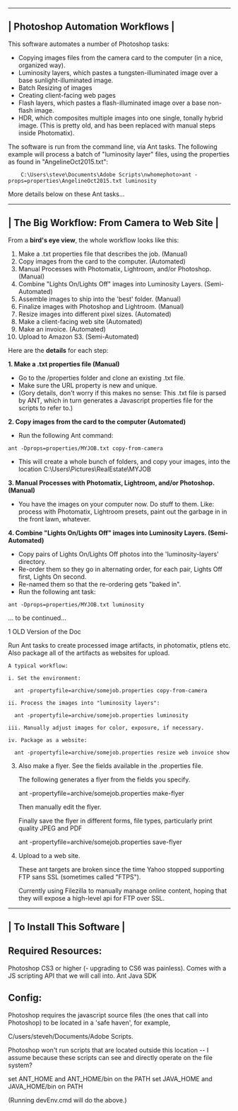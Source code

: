  --------------------------------
| Photoshop Automation Workflows |
 --------------------------------

This software automates a number of Photoshop tasks: 

- Copying images files from the camera card to the computer (in a nice, organized way).
- Luminosity layers, which pastes a tungsten-illuminated image over a base sunlight-illuminated image.
- Batch Resizing of images
- Creating client-facing web pages
- Flash layers, which pastes a flash-illuminated image over a base non-flash image.
- HDR, which composites multiple images into one single, tonally hybrid image. (This is pretty old, and has been replaced with manual steps inside Photomatix).

The software is run from the command line, via Ant tasks.  The following example will process a batch of "luminosity layer" files, using the properties as found in "AngelineOct2015.txt":

```
    C:\Users\steve\Documents\Adobe Scripts\nwhomephoto>ant -props=properties\AngelineOct2015.txt luminosity
```
More details below on these Ant tasks...

 -------------------------------------------
| The Big Workflow: From Camera to Web Site |
 -------------------------------------------

From a **bird's eye view**, the whole workflow looks like this:

1. Make a .txt properties file that describes the job. (Manual)
1. Copy images from the card to the computer. (Automated)
1. Manual Processes with Photomatix, Lightroom, and/or Photoshop. (Manual)
1. Combine "Lights On/Lights Off" images into Luminosity Layers. (Semi-Automated)
1. Assemble images to ship into the 'best' folder. (Manual)
1. Finalize images with Photoshop and Lightroom. (Manual)
1. Resize images into different pixel sizes. (Automated)
1. Make a client-facing web site  (Automated)
1. Make an invoice. (Automated)
1. Upload to Amazon S3. (Semi-Automated)

Here are the **details** for each step:

**1. Make a .txt properties file (Manual)**

- Go to the /properties folder and clone an existing .txt file. 
- Make sure the URL property is new and unique.
- (Gory details, don't worry if this makes no sense: This .txt file is parsed by ANT, which in turn generates a Javascript properties file for the scripts to refer to.)

**2. Copy images from the card to the computer (Automated)**

- Run the following Ant command:
```
ant -Dprops=properties/MYJOB.txt copy-from-camera
```
- This will create a whole bunch of folders, and copy your images, into the location C:\Users\Pictures\RealEstate\MYJOB

**3. Manual Processes with Photomatix, Lightroom, and/or Photoshop. (Manual)**
- You have the images on your computer now. Do stuff to them. Like: process with Photomatix, Lightroom presets, paint out the garbage in in the front lawn, whatever.

**4. Combine "Lights On/Lights Off" images into Luminosity Layers. (Semi-Automated)**
- Copy pairs of Lights On/Lights Off photos into the 'luminosity-layers' directory.
- Re-order them so they go in alternating order, for each pair, Lights Off first, Lights On second.
- Re-named them so that the re-ordering gets "baked in".
- Run the following ant task:
```
ant -Dprops=properties/MYJOB.txt luminosity
```

... to be continued...


1 OLD Version of the Doc

Run Ant tasks to create processed image artifacts, in photomatix, ptlens etc.  Also package all of the artifacts as websites for upload.
    
    A typical workflow:

    i. Set the environment:
    
      ant -propertyfile=archive/somejob.properties copy-from-camera

    ii. Process the images into "luminosity layers":

      ant -propertyfile=archive/somejob.properties luminosity

    iii. Manually adjust images for color, exposure, if necessary.

    iv. Package as a website:

      ant -propertyfile=archive/somejob.properties resize web invoice show

3. Also make a flyer.  See the fields available in the .properties file.

   The following generates a flyer from the fields you specify.

      ant -propertyfile=archive/somejob.properties make-flyer

   Then manually edit the flyer.

   Finally save the flyer in different forms, file types, particularly print quality JPEG and PDF          		

      ant -propertyfile=archive/somejob.properties save-flyer

4. Upload to a web site.

   These ant targets are broken since the time Yahoo stopped supporting FTP sans SSL (sometimes called "FTPS").

   Currently using Filezilla to manually manage online content, hoping that they will expose a high-level api for FTP over SSL.

 --------------------------
| To Install This Software |
 --------------------------

Required Resources:
-------------------
Photoshop CS3 or higher (- upgrading to CS6 was painless). Comes with a JS scripting API that we will call into.
Ant 
Java SDK

Config:
-------
Photoshop requires the javascript source files (the ones that call into Photoshop) to be located in a 'safe haven', for example, 

C/users/steveh/Documents/Adobe Scripts.  

Photoshop won't run scripts that are located outside this location -- I assume because these scripts can see and directly operate on the file system?

set ANT_HOME and ANT_HOME/bin on the PATH
set JAVA_HOME and JAVA_HOME/bin on PATH

(Running devEnv.cmd will do the above.)

